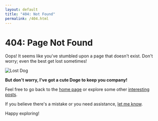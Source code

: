 ```yaml
---
layout: default
title: "404: Not Found"
permalink: /404.html
---
```


# 404: Page Not Found

Oops! It seems like you've stumbled upon a page that doesn't exist. Don't worry; even the best get lost sometimes!

![Lost Dog](https://img.freepik.com/premium-vector/cute-shiba-inu-dog-astronaut-lost-space-cartoon-vector-icon-illustration-animal-technology-icon_138676-7906.jpg)

**But don't worry, I've got a cute Doge to keep you company!**

Feel free to go back to the [home page](/) or explore some other [interesting posts](/blog).

If you believe there's a mistake or you need assistance, [let me know](/contact).

Happy exploring!
